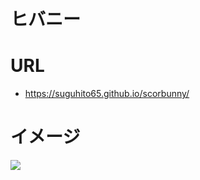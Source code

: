 # ヒバニー

# URL
- https://suguhito65.github.io/scorbunny/

# イメージ

![](https://i.gyazo.com/3e04753dad9806d78bc5a00a681ef801.png)
